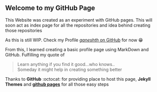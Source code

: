 ## Welcome to my GitHub Page

This Website was created as an experiment with GitHub pages. This will soon act as index page for all the repositories and idea behind creating those repositories 

As this is still WIP. Check my Profile [*ganeshth* on GitHub](https://github.com/ganeshth) for now :grin:

From this, I learned creating a basic profile page using MarkDown and GitHub. Fulfilling my quote of
> Learn anything if you find it good...who knows..<br/>
> Someday it might help in creating something better 

Thanks to **GitHub** :octocat: for providing place to host this page,
**Jekyll Themes** and **[github pages](https://guides.github.com/features/pages)** for all those easy steps
